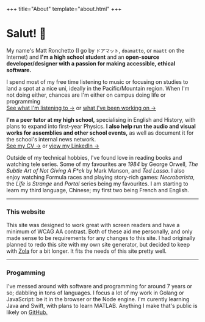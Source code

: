 +++
title="About"
template="about.html"
+++

# Salut! &#x1F44B;

My name's Matt Ronchetto (I go by `ドアマット`, `doamatto`, or `maatt` on the Internet) and **I'm a high school student** and an **open-source developer/designer with a passion for making accessible, ethical software.**

I spend most of my free time listening to music or focusing on studies to land a spot at a nice uni, ideally in the Pacific/Mountain region. When I'm not doing either, chances are I'm either on campus doing life or programming <br/>
[See what I'm listening to &rarr;](https://www.last.fm/user/doamatto) or [what I've been working on &rarr;](@/work.md) 

**I'm a peer tutor at my high school,** specialising in English and History, with plans to expand into first-year Physics. **I also help run the audio and visual works for assemblies and other school events,** as well as document it for the school's internal news network.<br/>
[See my CV &rarr;](@/cv.md) or [view my LinkedIn &rarr;](https://www.linkedin.com/in/matthewronchetto/)

Outside of my technical hobbies, I've found love in reading books and watching tele series. Some of my favourites are *1984* by George Orwell, *The Subtle Art of Not Giving A F\*ck* by Mark Manson, and *Ted Lasso*. I also enjoy watching Formula races and playing story-rich games: *Necrobarista*, the *Life is Strange* and *Portal* series being my favourites. I am starting to learn my third language, Chinese; my first two being French and English.

---

### This website
This site was designed to work great with screen readers and have a minimum of WCAG AA contrast. Both of these aid me personally, and only made sense to be requirements for any changes to this site. I had originally planned to redo this site with my own site generator, but decided to keep with [Zola](https://getzola.org/) for a bit longer. It fits the needs of this site pretty well.

---

### Progamming
I've messed around with software and programming for around 7 years or so; dabbling in tons of languages. I focus a lot of my work in Golang or JavaScript: be it in the browser or the Node engine. I'm curently learning Java and Swift, with plans to learn MATLAB. Anything I make that's public is likely on [GitHub.](https://github.com/doamatto)
